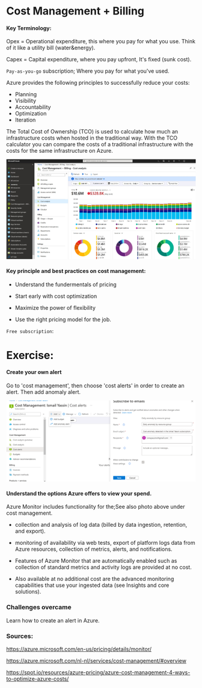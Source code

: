 # Cost Management + Billing

#### Key Terminology:

Opex = Operational expenditure, this where you pay for what you use. Think of it like a utility bill (water&energy).

Capex = Capital expenditure, where you pay upfront, It's fixed (sunk cost).

`Pay-as-you-go` subscription;
Where you pay for what you've used.

Azure provides the following principles to successfully reduce your costs:

- Planning
- Visibility
- Accountability
- Optimization
- Iteration

The Total Cost of Ownership (TCO) is used to calculate how much an infrastructure costs when hosted in the traditional way. With the TCO calculator you can compare the costs of a traditional infrastructure with the costs for the same infrastructure on Azure.

![costmng](../../00_includes/Week4-Azure-costmng-02.png)

#### Key principle and best practices on cost management:

- Understand the fundermentals of pricing

- Start early with cost optimization

- Maximize the power of flexibility

- Use the right pricing model for the job.

`Free subscription`:





# Exercise:

#### Create your own alert 

Go to 'cost management', then choose 'cost alerts' in order to create an alert. Then add anomaly alert.

![costalert](../../00_includes/AZ-costmng.png)

#### Understand the options Azure offers to view your spend.

Azure Monitor includes functionality for the;See also photo above under cost management.

- collection and analysis of log data (billed by data ingestion, retention, and export).

- monitoring of availability via web tests, export of platform logs data from Azure resources, collection of metrics, alerts, and notifications. 

- Features of Azure Monitor that are automatically enabled such as collection of standard metrics and activity logs are provided at no cost. 

- Also available at no additional cost are the advanced monitoring capabilities that use your ingested data (see Insights and core solutions).

### Challenges overcame

Learn how to create an alert in Azure. 

### Sources:

https://azure.microsoft.com/en-us/pricing/details/monitor/

https://azure.microsoft.com/nl-nl/services/cost-management/#overview




https://spot.io/resources/azure-pricing/azure-cost-management-4-ways-to-optimize-azure-costs/